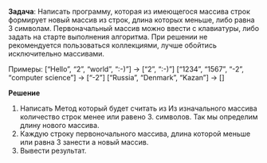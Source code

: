 **Задача**: Написать программу, которая из имеющегося массива строк формирует новый массив из строк, длина которых меньше, либо равна 3 символам. Первоначальный массив можно ввести с клавиатуры, либо задать на старте выполнения алгоритма. При решении не рекомендуется пользоваться коллекциями, лучше обойтись исключительно массивами.

Примеры:
[“Hello”, “2”, “world”, “:-)”] → [“2”, “:-)”]
[“1234”, “1567”, “-2”, “computer science”] → [“-2”]
[“Russia”, “Denmark”, “Kazan”] → []

**Решение**
1. Написать Метод который будет считать из Из изначального массива количество строк менее или равено 3. символов. Так мы определим длину нового массива.
2. Каждую строку первоночального массива, длина которой меньше или равна 3 занести а новый массив.
3. Вывести результат.